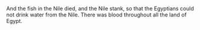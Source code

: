 And the fish in the Nile died, and the Nile stank, so that the Egyptians could not drink water from the Nile. There was blood throughout all the land of Egypt.
